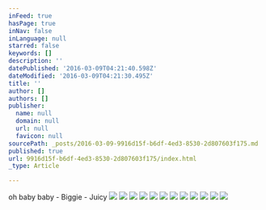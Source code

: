```yaml
---
inFeed: true
hasPage: true
inNav: false
inLanguage: null
starred: false
keywords: []
description: ''
datePublished: '2016-03-09T04:21:40.598Z'
dateModified: '2016-03-09T04:21:30.495Z'
title: ''
author: []
authors: []
publisher:
  name: null
  domain: null
  url: null
  favicon: null
sourcePath: _posts/2016-03-09-9916d15f-b6df-4ed3-8530-2d807603f175.md
published: true
url: 9916d15f-b6df-4ed3-8530-2d807603f175/index.html
_type: Article

---
```

oh baby baby - Biggie - Juicy
![](https://the-grid-user-content.s3-us-west-2.amazonaws.com/857d7081-f153-4b76-ae69-3525b5031b4f.jpg)
![](https://the-grid-user-content.s3-us-west-2.amazonaws.com/f0a3439c-7d97-4b5f-97b4-e6f24340252d.jpg)
![](https://the-grid-user-content.s3-us-west-2.amazonaws.com/800c789f-eaf3-4a2e-adee-db0e99722c32.jpg)
![](https://the-grid-user-content.s3-us-west-2.amazonaws.com/9233f7e7-cfc0-4f07-8012-d83ee8ce5d4f.jpg)
![](https://the-grid-user-content.s3-us-west-2.amazonaws.com/00e64e66-8f62-4346-b7b8-5caa346b24b7.jpg)
![](https://the-grid-user-content.s3-us-west-2.amazonaws.com/9a700ad7-7e38-4d27-b53f-dacedad69f08.jpg)
![](https://the-grid-user-content.s3-us-west-2.amazonaws.com/6db32589-9a88-4a5f-8b8b-c9a50eeb8dfb.jpg)
![](https://the-grid-user-content.s3-us-west-2.amazonaws.com/0313547b-431f-4b32-9e4e-00ab1652bad8.jpg)
![](https://the-grid-user-content.s3-us-west-2.amazonaws.com/f980068d-23ca-47f3-8d6f-d8e7968da80a.jpg)
![](https://the-grid-user-content.s3-us-west-2.amazonaws.com/99ccdbd4-6fa0-45d1-9f57-d3d5a7f4a395.jpg)
![](https://the-grid-user-content.s3-us-west-2.amazonaws.com/e3e2f848-15af-45e2-a409-07bee1416435.jpg)
![](https://the-grid-user-content.s3-us-west-2.amazonaws.com/f3c2e0db-9f58-43b9-abc3-ed5f8c361a2b.jpg)